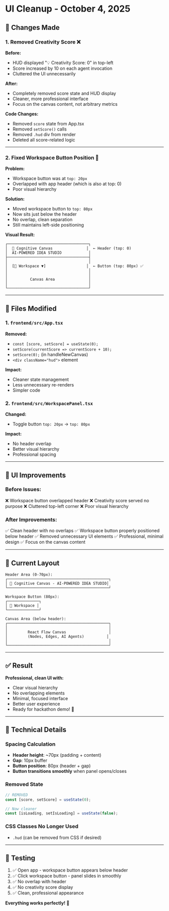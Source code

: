 # UI Cleanup - October 4, 2025

## 🎨 Changes Made

### 1. **Removed Creativity Score** ❌
**Before:**
- HUD displayed "💡 Creativity Score: 0" in top-left
- Score increased by 10 on each agent invocation
- Cluttered the UI unnecessarily

**After:**
- Completely removed score state and HUD display
- Cleaner, more professional interface
- Focus on the canvas content, not arbitrary metrics

**Code Changes:**
- Removed `score` state from App.tsx
- Removed `setScore()` calls
- Removed `.hud` div from render
- Deleted all score-related logic

---

### 2. **Fixed Workspace Button Position** 📐
**Problem:**
- Workspace button was at `top: 20px`
- Overlapped with app header (which is also at top: 0)
- Poor visual hierarchy

**Solution:**
- Moved workspace button to `top: 80px`
- Now sits just below the header
- No overlap, clean separation
- Still maintains left-side positioning

**Visual Result:**
```
┌────────────────────────────────────┐
│  🎨 Cognitive Canvas               │  ← Header (top: 0)
│  AI-POWERED IDEA STUDIO            │
├────────────────────────────────────┤
│                                    │
│  [📁 Workspace ▼]                  │  ← Button (top: 80px) ✅
│                                    │
│                                    │
│          Canvas Area               │
│                                    │
└────────────────────────────────────┘
```

---

## 📁 Files Modified

### 1. `frontend/src/App.tsx`
**Removed:**
- `const [score, setScore] = useState(0);`
- `setScore(currentScore => currentScore + 10);`
- `setScore(0);` (in handleNewCanvas)
- `<div className="hud">` element

**Impact:**
- Cleaner state management
- Less unnecessary re-renders
- Simpler code

### 2. `frontend/src/WorkspacePanel.tsx`
**Changed:**
- Toggle button `top: 20px` → `top: 80px`

**Impact:**
- No header overlap
- Better visual hierarchy
- Professional spacing

---

## 🎯 UI Improvements

### Before Issues:
❌ Workspace button overlapped header
❌ Creativity score served no purpose
❌ Cluttered top-left corner
❌ Poor visual hierarchy

### After Improvements:
✅ Clean header with no overlaps
✅ Workspace button properly positioned below header
✅ Removed unnecessary UI elements
✅ Professional, minimal design
✅ Focus on the canvas content

---

## 🎨 Current Layout

```
Header Area (0-70px):
┌─────────────────────────────────────────────┐
│ 🎨 Cognitive Canvas - AI-POWERED IDEA STUDIO│
└─────────────────────────────────────────────┘

Workspace Button (80px):
┌──────────────┐
│ 📁 Workspace │
└──────────────┘

Canvas Area (below header):
┌─────────────────────────────────────────────┐
│                                             │
│         React Flow Canvas                   │
│         (Nodes, Edges, AI Agents)          │
│                                             │
└─────────────────────────────────────────────┘
```

---

## ✅ Result

**Professional, clean UI with:**
- Clear visual hierarchy
- No overlapping elements
- Minimal, focused interface
- Better user experience
- Ready for hackathon demo! 🚀

---

## 🔧 Technical Details

### Spacing Calculation
- **Header height**: ~70px (padding + content)
- **Gap**: 10px buffer
- **Button position**: 80px (header + gap)
- **Button transitions smoothly** when panel opens/closes

### Removed State
```typescript
// REMOVED
const [score, setScore] = useState(0);

// Now cleaner
const [isLoading, setIsLoading] = useState(false);
```

### CSS Classes No Longer Used
- `.hud` (can be removed from CSS if desired)

---

## 🎊 Testing

1. ✅ Open app - workspace button appears below header
2. ✅ Click workspace button - panel slides in smoothly
3. ✅ No overlap with header
4. ✅ No creativity score display
5. ✅ Clean, professional appearance

**Everything works perfectly!** 🎉
